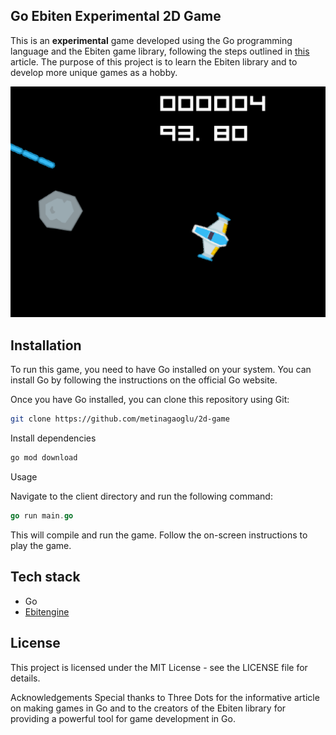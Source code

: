 ## Go Ebiten Experimental 2D Game

This is an **experimental** game developed using the Go programming language and the Ebiten game library, following the steps outlined in [this](https://threedots.tech/post/making-games-in-go/) article. The purpose of this project is to learn the Ebiten library and to develop more unique games as a hobby.


![This is an alt text.](https://github.com/metinagaoglu/2d-game/blob/main/images/game.png "This is a sample image.")

## Installation
To run this game, you need to have Go installed on your system. You can install Go by following the instructions on the official Go website.

Once you have Go installed, you can clone this repository using Git:


```bash
git clone https://github.com/metinagaoglu/2d-game
```

Install dependencies
```bash
go mod download
```

Usage

Navigate to the client directory and run the following command:

```go
go run main.go
```

This will compile and run the game. Follow the on-screen instructions to play the game.


## Tech stack
- Go
- [Ebitengine](https://ebitengine.org)

## License
This project is licensed under the MIT License - see the LICENSE file for details.

Acknowledgements
Special thanks to Three Dots for the informative article on making games in Go and to the creators of the Ebiten library for providing a powerful tool for game development in Go.

